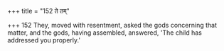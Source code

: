 +++
title = "152 ते तम्"

+++
152	They, moved with resentment, asked the gods concerning that matter, and the gods, having assembled, answered, 'The child has addressed you properly.'